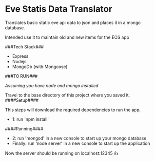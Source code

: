 # Eve Statis Data Translator

Translates basic static eve api data to json and places it in a mongo database.

Intended use it to maintain old and new items for the EOS app

###Tech Stack###
- Express
- Nodejs
- MongoDb (with Mongoose)

###TO RUN###

*Assuming you have node and mongo installed*

Travel to the base directory of this project where you saved it.
####Setup####

This steps will download the required dependencies to run the app.

- 1: run 'npm install' 

####Running####
- 2: run 'mongod'  in a new console to start up your mongo database
- Finally: run 'node server' in a new console to start up the application

Now the server should be running on localhost:12345 :+1:
